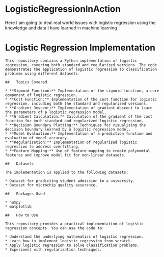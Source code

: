 # LogisticRegressionInAction
Here I am going to deal real world issues with logistic regression using the knowledge and data I have learned in machine learning


#   Logistic Regression Implementation

    This repository contains a Python implementation of logistic regression, covering both standard and regularized versions. The code demonstrates the application of logistic regression to classification problems using different datasets.

    ##   Topics Covered

    * **Sigmoid Function:** Implementation of the sigmoid function, a core component of logistic regression.
    * **Cost Function:** Implementation of the cost function for logistic regression, including both the standard and regularized versions.
    * **Gradient Descent:** Implementation of gradient descent to learn the parameters of a logistic regression model.
    * **Gradient Calculation:** Calculation of the gradient of the cost function for both standard and regularized logistic regression.
    * **Decision Boundary Plotting:** Techniques for visualizing the decision boundary learned by a logistic regression model.
    * **Model Evaluation:** Implementation of a prediction function and evaluation of model accuracy.
    * **Regularization:** Implementation of regularized logistic regression to address overfitting.
    * **Feature Mapping:** Use of feature mapping to create polynomial features and improve model fit for non-linear datasets.

    ##   Datasets

    The implementation is applied to the following datasets:

    * Dataset for predicting student admission to a university.
    * Dataset for microchip quality assurance.

    ##   Packages Used

    * numpy
    * matplotlib

    ##   How to Use

    This repository provides a practical implementation of logistic regression concepts. You can use the code to:

    * Understand the underlying mathematics of logistic regression.
    * Learn how to implement logistic regression from scratch.
    * Apply logistic regression to solve classification problems.
    * Experiment with regularization techniques.